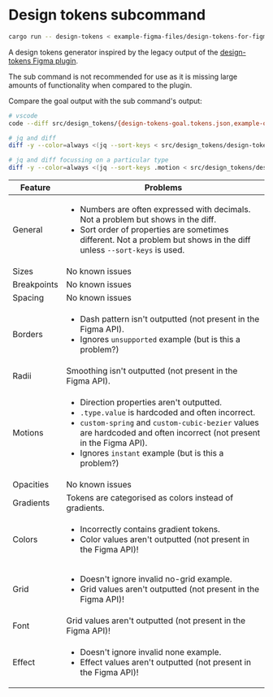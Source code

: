 # Design tokens subcommand

```bash
cargo run -- design-tokens < example-figma-files/design-tokens-for-figma.json
```

A design tokens generator inspired by the legacy output of the
[design-tokens Figma plugin](https://github.com/lukasoppermann/design-tokens).

The sub command is not recommended for use as it is missing large amounts of
functionality when compared to the plugin.

Compare the goal output with the sub command's output:

```bash
# vscode
code --diff src/design_tokens/{design-tokens-goal.tokens.json,example-output.json}

# jq and diff
diff -y --color=always <(jq --sort-keys < src/design_tokens/design-tokens-goal.tokens.json) <(jq --sort-keys < src/design_tokens/example-output.json) | less -R

# jq and diff focussing on a particular type
diff -y --color=always <(jq --sort-keys .motion < src/design_tokens/design-tokens-goal.tokens.json) <(jq --sort-keys .motion < src/design_tokens/example-output.json) | less -R
```

<table>
    <thead>
        <tr><th>Feature</th><th>Problems</th></tr>
    </thead>
    <tbody>
        <tr>
            <td>General</td>
            <td><ul>
            <li>Numbers are often expressed with decimals. Not a problem but shows in the diff.</li>
            <li>Sort order of properties are sometimes different. Not a problem but shows in the diff unless <code>--sort-keys</code> is used.</li>
            </ul></td>
        </tr>
        <tr>
            <td>Sizes</td>
            <td>No known issues</td>
        </tr>
        <tr>
            <td>Breakpoints</td>
            <td>No known issues</td>
        </tr>
        <tr>
            <td>Spacing</td>
            <td>No known issues</td>
        </tr>
        <tr>
            <td>Borders</td>
            <td><ul>
            <li>Dash pattern isn't outputted (not present in the Figma API).</li>
            <li>Ignores <code>unsupported</code> example (but is this a problem?)</li>
            </ul></td>
        </tr>
        <tr>
            <td>Radii</td>
            <td>Smoothing isn't outputted (not present in the Figma API).</td>
        </tr>
        <tr>
            <td>Motions</td>
            <td><ul>
            <li>Direction properties aren't outputted.</li>
            <li><code>.type.value</code> is hardcoded and often incorrect.</li>
            <li><code>custom-spring</code> and <code>custom-cubic-bezier</code> values are hardcoded and often incorrect (not present in the Figma API).</li>
            <li>Ignores <code>instant</code> example (but is this a problem?)</li>
            </ul></td>
        </tr>
        <tr>
            <td>Opacities</td>
            <td>No known issues</td>
        </tr>
        <tr>
            <td>Gradients</td>
            <td>Tokens are categorised as colors instead of gradients.</td>
        </tr>
        <tr>
            <td>Colors</td>
            <td><ul>
            <li>Incorrectly contains gradient tokens.</li>
            <li>Color values aren't outputted (not present in the Figma API)!</li>
            </ul></td>
        </tr>
        <tr>
            <td>Grid</td>
            <td><ul>
            <li>Doesn't ignore invalid no-grid example.</li>
            <li>Grid values aren't outputted (not present in the Figma API)!</li>
            </ul></td>
        </tr>
        <tr>
            <td>Font</td>
            <td>Grid values aren't outputted (not present in the Figma API)!</td>
        </tr>
        <tr>
            <td>Effect</td>
            <td><ul>
            <li>Doesn't ignore invalid none example.</li>
            <li>Effect values aren't outputted (not present in the Figma API)!</li>
            </ul></td>
        </tr>
    </tbody>
</table>
